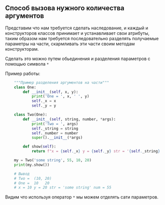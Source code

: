Способ вызова нужного количества аргументов 
---

Представим что нам требуется сделать наследование, и каждый и 
конструкторов классов принимает и устанавливает свои атрибуты,
таким образом нам требуется последовательно разделять получаемые
параметры на части, скармливать эти части своим методам конструкторам.

Сделать это можно путем обьединения и разделения параметров с 
помощью символа `*`

Пример работы:

```python
    """Пример разделения аргументов на части"""
    class One:
        def __init__(self, x, y):
            print('One = ', x, ' ', y)
            self._x = x
            self._y = y

    class Two(One):
        def __init__(self, string, number, *args):
            print('Two = ', args)
            self._string = string
            self._number = number
            super().__init__(*args)

        def show(self):
            return f"x = {self._x} y = {self._y} str = '{self._string}' num = {self._number}"

    my = Two('some string', 55, 10, 20)
    print(my.show())

    # Вывод
    # Two =  (10, 20)
    # One =  10   20
    # x = 10 y = 20 str = 'some string' num = 55
```

Видим что используя оператор `*` мы можем отделять сати параметров.
